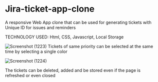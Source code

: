 # Jira-ticket-app-clone
A responsive Web App clone that can be used for generating tickets with Unique ID for issues and reminders

TECHNOLOGY USED: Html, CSS, Javascript, Local Storage

![Screenshot (1223)](https://user-images.githubusercontent.com/50929557/144175558-ff2ba4ed-8bae-4fc4-963f-dd7c6cec2def.png)
Tickets of same priority can be selected at the same time by selecting a single color

![Screenshot (1224)](https://user-images.githubusercontent.com/50929557/144175727-45e1f9bb-3647-434e-9723-a3e9e7610d32.png)

The tickets can be deleted, added and be stored even if the page is refreshed or even closed
